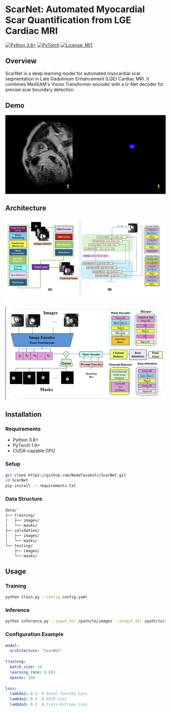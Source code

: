 # ScarNet: Automated Myocardial Scar Quantification from LGE Cardiac MRI

[![Python 3.8+](https://img.shields.io/badge/python-3.8+-blue.svg)](https://www.python.org/downloads/) [![PyTorch](https://img.shields.io/badge/PyTorch-1.9+-orange.svg)](https://pytorch.org/) [![License: MIT](https://img.shields.io/badge/License-MIT-yellow.svg)](https://opensource.org/licenses/MIT)

## Overview
ScarNet is a deep learning model for automated myocardial scar segmentation in Late Gadolinium Enhancement (LGE) Cardiac MRI. It combines MedSAM's Vision Transformer encoder with a U-Net decoder for precise scar boundary detection.

## Demo
![ScarNet Demo](figures/sample.gif)

## Architecture
![ScarNet Architecture](figures/Fig1.png)

![Detailed Architecture](figures/Fig2.png)

## Installation

### Requirements
- Python 3.8+
- PyTorch 1.9+
- CUDA-capable GPU

### Setup
```bash
git clone https://github.com/NedaTavakoli/ScarNet.git
cd ScarNet
pip install -r requirements.txt
```

### Data Structure
```
data/
├── training/
│   ├── images/
│   └── masks/
├── validation/
│   ├── images/
│   └── masks/
└── testing/
    ├── images/
    └── masks/
```

## Usage

### Training
```bash
python train.py --config config.yaml
```

### Inference
```bash
python inference.py --input_dir /path/to/images --output_dir /path/to/results
```

### Configuration Example
```yaml
model:
  architecture: "ScarNet"
  
training:
  batch_size: 16
  learning_rate: 0.001
  epochs: 100
  
loss:
  lambda1: 0.5  # Focal Tversky Loss
  lambda2: 0.4  # DICE Loss  
  lambda3: 0.1  # Cross-Entropy Loss
```